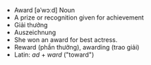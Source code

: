 - Award [əˈwɔːd] Noun  
- A prize or recognition given for achievement  
- Giải thưởng  
- Auszeichnung  
- She won an award for best actress.  
- Reward (phần thưởng), awarding (trao giải)  
- Latin: *ad* + *ward* ("toward")